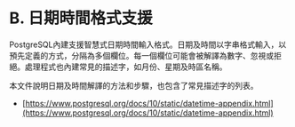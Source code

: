 # B. 日期時間格式支援

PostgreSQL內建支援智慧式日期時間輸入格式。日期及時間以字串格式輸入，以預先定義的方式，分隔為多個欄位。每一個欄位可能會被解譯為數字、忽視或拒絕。處理程式也內建常見的描述字，如月份、星期及時區名稱。

本文件說明日期及時間解譯的方法和步驟，也包含了常見描述字的列表。

* [https://www.postgresql.org/docs/10/static/datetime-appendix.html](https://www.postgresql.org/docs/10/static/datetime-appendix.html)

